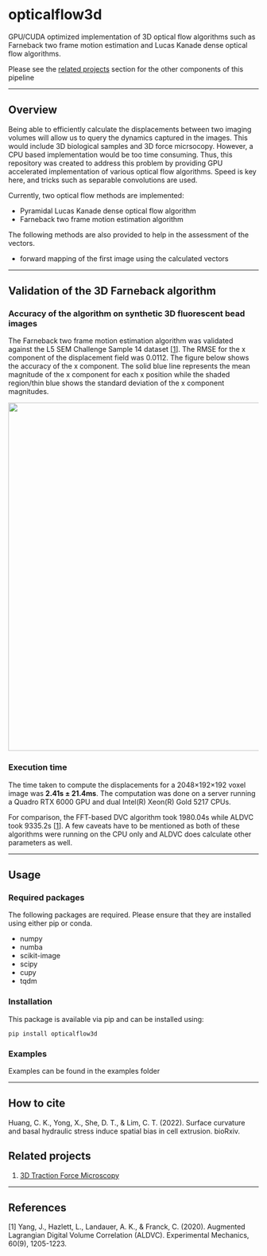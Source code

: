 # opticalflow3d

GPU/CUDA optimized implementation of 3D optical flow algorithms such as Farneback two frame 
motion estimation and Lucas Kanade dense optical flow algorithms.

Please see the [related projects](#related-projects) section for the other components of this pipeline

***
## Overview
Being able to efficiently calculate the displacements between two imaging volumes will allow us to query the 
dynamics captured in the images. This would include 3D biological samples and 3D force micrsocopy. However, a CPU 
based implementation would be too time consuming. Thus, this repository was created to address this problem by 
providing GPU accelerated implementation of various optical flow algorithms. Speed is key here, and tricks such as 
separable convolutions are used.

Currently, two optical flow methods are implemented:
- Pyramidal Lucas Kanade dense optical flow algorithm
- Farneback two frame motion estimation algorithm

The following methods are also provided to help in the assessment of the vectors.
- forward mapping of the first image using the calculated vectors

***
## Validation of the 3D Farneback algorithm
### Accuracy of the algorithm on synthetic 3D fluorescent bead images
The Farneback two frame motion estimation algorithm was validated against the L5 SEM Challenge Sample 14 dataset [[1](#references)].
The RMSE for the x component of the displacement field was 0.0112. The figure below shows the accuracy of the x component. 
The solid blue line represents the mean magnitude of the x component for each x position while the shaded 
region/thin blue shows the standard deviation of the x component magnitudes.

<img src="https://gitlab.com/xianbin.yong13/opticalflow3d/-/raw/master/docs/images/accuracy.png" width="700"/>

### Execution time
The time taken to compute the displacements for a 2048×192×192 voxel image was **2.41s ± 21.4ms**. The computation was 
done on a server running a Quadro RTX 6000 GPU and dual Intel(R) Xeon(R) Gold 5217 CPUs.

For comparison, the FFT-based DVC algorithm took 1980.04s while ALDVC took 9335.2s [[1](#references)]. A few caveats 
have to be mentioned as both of these algorithms were running on the CPU only and ALDVC does calculate other 
parameters as well. 

***
## Usage
### Required packages
The following packages are required. Please ensure that they are installed using either pip or conda.
- numpy
- numba
- scikit-image
- scipy
- cupy
- tqdm

### Installation
This package is available via pip and can be installed using:
```
pip install opticalflow3d
```

### Examples
Examples can be found in the examples folder

***
## How to cite
Huang, C. K., Yong, X., She, D. T., & Lim, C. T. (2022). Surface curvature and basal hydraulic stress induce spatial bias in cell extrusion. bioRxiv.

## Related projects
1. [3D Traction Force Microscopy](https://gitlab.com/xianbin.yong13/3dtfm)

***
## References
[1] Yang, J., Hazlett, L., Landauer, A. K., & Franck, C. (2020). Augmented Lagrangian Digital Volume Correlation (ALDVC). Experimental Mechanics, 60(9), 1205-1223.